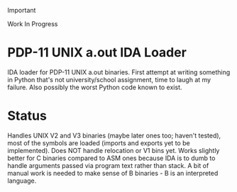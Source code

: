 > [!IMPORTANT]
> Work In Progress

# PDP-11 UNIX a.out IDA Loader
IDA loader for PDP-11 UNIX a.out binaries. First attempt at writing something in Python that's not university/school assignment, time to laugh at my failure. Also possibly the worst Python code known to exist.

# Status
Handles UNIX V2 and V3 binaries (maybe later ones too; haven't tested), most of the symbols are loaded (imports and exports yet to be implemented). Does NOT handle relocation or V1 bins yet. Works slightly better for C binaries compared to ASM ones because IDA is to dumb to handle arguments passed via program text rather than stack. A bit of manual work is needed to make sense of B binaries - B is an interpreted language.
